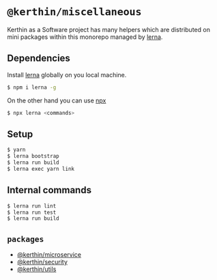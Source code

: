# `@kerthin/miscellaneous`

Kerthin as a Software project has many helpers which are distributed on mini packages within this monorepo managed by [lerna](https://lerna.js.org/).

## Dependencies

Install [lerna](https://lerna.js.org/) globally on you local machine.

```sh
$ npm i lerna -g
```

On the other hand you can use [npx](https://github.com/npm/npx#readme)

```sh
$ npx lerna <commands>
```

## Setup

```sh
$ yarn
$ lerna bootstrap
$ lerna run build
$ lerna exec yarn link
```

## Internal commands

```sh
$ lerna run lint
$ lerna run test
$ lerna run build
```

## `packages`

- [@kerthin/microservice](https://github.com/thekerthin/miscellaneous/tree/master/packages/microservice)
- [@kerthin/security](https://github.com/thekerthin/miscellaneous/tree/master/packages/security)
- [@kerthin/utils](https://github.com/thekerthin/miscellaneous/tree/master/packages/utils)
